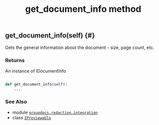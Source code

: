 ﻿---
title: get_document_info method
second_title: GroupDocs.Redaction for Python via .NET API References
description: 
type: docs
weight: 30
url: /python-net/groupdocs.redaction.integration/ipreviewable/get_document_info/
is_root: false
---

## get_document_info(self) {#}

Gets the general information about the document - size, page count, etc.


### Returns 


An instance of IDocumentInfo


```python

def get_document_info(self):
    ...
```





### See Also
* module [`groupdocs.redaction.integration`](../../)
* class [`IPreviewable`](/redaction/python-net/groupdocs.redaction.integration/ipreviewable)
